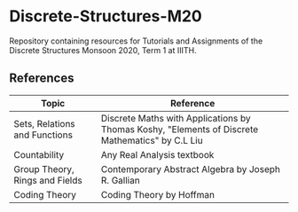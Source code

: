 # Discrete-Structures-M20
Repository containing resources for Tutorials and Assignments of the Discrete Structures Monsoon 2020, Term 1 at IIITH.

## References
| Topic                          	| Reference                                                                                       	|
|--------------------------------	|-------------------------------------------------------------------------------------------------	|
| Sets, Relations and Functions  	| Discrete Maths with Applications by Thomas Koshy, "Elements of Discrete Mathematics" by C.L Liu 	|
| Countability                   	| Any Real Analysis textbook                                                                      	|
| Group Theory, Rings and Fields 	| Contemporary Abstract Algebra by Joseph R. Gallian                                              	|
| Coding Theory                  	| Coding Theory by Hoffman                                                                        	|

